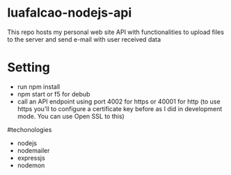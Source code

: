 # luafalcao-nodejs-api

This repo hosts my personal web site API with functionalities to upload files to the server and send e-mail with user received data 

# Setting

- run npm install
- npm start or f5 for debub
- call an API endpoint using port 4002 for https or 40001 for http (to use https you'll to configure a certificate key before as I did in development mode. You can use Open SSL to this)

#techonologies

- nodejs
- nodemailer
- expressjs
- nodemon
